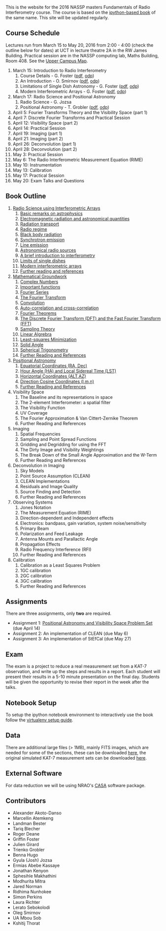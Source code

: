 This is the website for the 2016 NASSP masters Fundamentals of Radio Interferometry course. The course is based on the [ipython-based book](https://github.com/griffinfoster/fundamentals_of_interferometry) of the same name. This site will be updated regularly.

## Course Schedule

Lectures run from March 15 to May 20, 2016 from 2:00 - 4:00 (check the outline below for dates) at UCT in lecture theatre 2A in the RW James Building. Practical session are in the NASSP computing lab, Maths Building, Room 408. See the [Upper Campus Map](https://www.uct.ac.za/usr/downloads/uct.ac.za/contact/campusmaps/uctuppercampus.jpg).

1. March 15: Introduction to Radio Interferometry
	1. Course Details - G. Foster ([pdf](https://dl.dropboxusercontent.com/u/4320314/nassp/lectures/1-RadioScience/course_details.pdf), [odp](https://dl.dropboxusercontent.com/u/4320314/nassp/lectures/1-RadioScience/course_details.odp))
	2. An Introduction - O. Smirnov ([pdf](https://dl.dropboxusercontent.com/u/4320314/nassp/lectures/1-RadioScience/Introduction.pdf), [odp](https://dl.dropboxusercontent.com/u/4320314/nassp/lectures/1-RadioScience/Introduction.odp))
	3. Limitations of Single Dish Astronomy - G. Foster ([pdf](https://dl.dropboxusercontent.com/u/4320314/nassp/lectures/1-RadioScience/single_dish_limitations.pdf), [odp](https://dl.dropboxusercontent.com/u/4320314/nassp/lectures/1-RadioScience/single_dish_limitations.odp))
	4. Modern Interferometric Arrays - G. Foster ([pdf](https://dl.dropboxusercontent.com/u/4320314/nassp/lectures/1-RadioScience/modern_arrays.pdf), [odp](https://dl.dropboxusercontent.com/u/4320314/nassp/lectures/1-RadioScience/modern_arrays.odp))
2. March 17: Radio Science and Positional Astronomy
	1. Radio Science - G. Jozsa
	2. Positional Astronomy - T. Grobler ([pdf](https://dl.dropboxusercontent.com/u/4320314/nassp/lectures/3-PositionalAstronomy/Positional%20Astronomy.pdf), [odp](https://dl.dropboxusercontent.com/u/4320314/nassp/lectures/3-PositionalAstronomy/Positional%20Astronomy.odp))
3. April 5: Fourier Transforms Theory and the Visibility Space (part 1)
4. April 7: Discrete Fourier Transforms and Practical Session
5. April 12: Visibility Space (part 2)
6. April 14: Practical Session
7. April 19: Imaging (part 1)
8. April 21: Imaging (part 2)
9. April 26: Deconvolution (part 1)
10. April 28: Deconvolution (part 2)
11. May 3: Practical Session
12. May 6: The Radio Interferometric Measurement Equation (RIME)
13. May 10: Instrumentation
14. May 13: Calibration
15. May 17: Practical Session
16. May 20: Exam Talks and Questions

## Book Outline

1. [Radio Science using Interferometric Arrays](https://dl.dropboxusercontent.com/u/4320314/nassp/1_Radio_Science/01_00_introduction.html)
    1.  [Basic remarks on astrophysics](https://dl.dropboxusercontent.com/u/4320314/nassp/1_Radio_Science/01_01_a_brief_introduction_to_basic_astrophysics.html)
    2.  [Electromagnetic radiation and astronomical quantities](https://dl.dropboxusercontent.com/u/4320314/nassp/1_Radio_Science/01_02_electromagnetic_radiation_and_astronomical_quantities.html)
    3.  [Radiation transport](https://dl.dropboxusercontent.com/u/4320314/nassp/1_Radio_Science/01_03_radiation_transport.html)
    4.  [Radio regime](https://dl.dropboxusercontent.com/u/4320314/nassp/1_Radio_Science/01_04_radio_regime.html)
    5.  [Black body radiation](https://dl.dropboxusercontent.com/u/4320314/nassp/1_Radio_Science/01_05_black_body_radiation.html)
    6.  [Synchrotron emission](https://dl.dropboxusercontent.com/u/4320314/nassp/1_Radio_Science/01_06_synchrotron_emission.html)
    7.  [Line emission](https://dl.dropboxusercontent.com/u/4320314/nassp/1_Radio_Science/01_07_line_emission.html)
    8.  [Astronomical radio sources](https://dl.dropboxusercontent.com/u/4320314/nassp/1_Radio_Science/01_08_astronomical_radio_sources.html)
    9.  [A brief introduction to interferometry](https://dl.dropboxusercontent.com/u/4320314/nassp/1_Radio_Science/01_09_a_brief_introduction_to_interferometry.html)
    10. [Limits of single dishes](https://dl.dropboxusercontent.com/u/4320314/nassp/1_Radio_Science/01_10_limits_of_single_dishes.html)
    11. [Modern interferometric arrays](https://dl.dropboxusercontent.com/u/4320314/nassp/1_Radio_Science/01_11_modern_interferometric_arrays.html)
    12. [Further reading and references](https://dl.dropboxusercontent.com/u/4320314/nassp/1_Radio_Science/01_x_further_reading_and_references.html)
2. [Mathematical Groundwork](https://dl.dropboxusercontent.com/u/4320314/nassp/2_Mathematical_Groundwork/2_0_introduction.html)
    1. [Complex Numbers](https://dl.dropboxusercontent.com/u/4320314/nassp/2_Mathematical_Groundwork/2_1_complex_numbers.html)
    2. [Important functions](https://dl.dropboxusercontent.com/u/4320314/nassp/2_Mathematical_Groundwork/2_2_important_functions.html)
    3. [Fourier Series](https://dl.dropboxusercontent.com/u/4320314/nassp/2_Mathematical_Groundwork/2_3_fourier_series.html)
    4. [The Fourier Transform](https://dl.dropboxusercontent.com/u/4320314/nassp/2_Mathematical_Groundwork/2_4_the_fourier_transform.html)
    5. [Convolution](https://dl.dropboxusercontent.com/u/4320314/nassp/2_Mathematical_Groundwork/2_5_convolution.html)
    6. [Auto-correlation and cross-correlation](https://dl.dropboxusercontent.com/u/4320314/nassp/2_Mathematical_Groundwork/2_6_cross_correlation_and_auto_correlation.html)
    7. [Fourier Theorems](https://dl.dropboxusercontent.com/u/4320314/nassp/2_Mathematical_Groundwork/2_7_fourier_theorems.html)
    8. [The Discrete Fourier Transform (DFT) and the Fast Fourier Transform (FFT)](https://dl.dropboxusercontent.com/u/4320314/nassp/2_Mathematical_Groundwork/2_8_the_discrete_fourier_transform.html)
    9. [Sampling Theory](https://dl.dropboxusercontent.com/u/4320314/nassp/2_Mathematical_Groundwork/2_9_sampling_theory.html)
    10. [Linear Algrebra](https://dl.dropboxusercontent.com/u/4320314/nassp/2_Mathematical_Groundwork/2_10_linear_algebra.html)
    11. [Least-squares Minimization](https://dl.dropboxusercontent.com/u/4320314/nassp/2_Mathematical_Groundwork/2_11_least_squares.html)
    12. [Solid Angle](https://dl.dropboxusercontent.com/u/4320314/nassp/2_Mathematical_Groundwork/2_12_solid_angle.html)
    13. [Spherical Trigonometry](https://dl.dropboxusercontent.com/u/4320314/nassp/2_Mathematical_Groundwork/2_13_spherical_trigonometry.html)
    14. [Further Reading and References](https://dl.dropboxusercontent.com/u/4320314/nassp/2_Mathematical_Groundwork/2_x_further_reading_and_references.html)
3. [Positional Astronomy](https://dl.dropboxusercontent.com/u/4320314/nassp/3_Positional_Astronomy/3_0_Introduction.html)
    1. [Equatorial Coordinates (RA, Dec)](https://dl.dropboxusercontent.com/u/4320314/nassp/3_Positional_Astronomy/3_1_Equatorial_Coordinates.html)
    2. [Hour Angle (HA) and Local Sidereal Time (LST)](https://dl.dropboxusercontent.com/u/4320314/nassp/3_Positional_Astronomy/3_2_Hour_Angle.html)
    3. [Horizontal Coordinates (ALT,AZ)](https://dl.dropboxusercontent.com/u/4320314/nassp/3_Positional_Astronomy/3_3_Horizontal_Coordinates.html)
    4. [Direction Cosine Coordinates (l,m,n)](https://dl.dropboxusercontent.com/u/4320314/nassp/3_Positional_Astronomy/3_4_Direction_Cosine_Coordinates.html)
    5. [Further Reading and References](https://dl.dropboxusercontent.com/u/4320314/nassp/3_Positional_Astronomy/3_x_further_reading_and_references.html)
4. Visibility Space
    1. The Baseline and its representations in space
    2. The 2-element Interferometer: a spatial filter
    3. The Visibility Function
    4. UV Coverage
    5. The Fourier Approximation & Van Cittert-Zernike Theorem
    6. Further Reading and References
5. Imaging
    1. Spatial Frequencies
    2. Sampling and Point Spread Functions
    3. Gridding and Degridding for using the FFT
    4. The Dirty Image and Visibility Weightings
    5. The Break Down of the Small Angle Approximation and the W-Term
    6. Further Reading and References
6. Deconvolution in Imaging
    1. Sky Models
    2. Point Source Assumption (CLEAN)
    3. CLEAN Implementations
    4. Residuals and Image Quality
    5. Source Finding and Detection
    6. Further Reading and References
7. Observing Systems
    1. Jones Notation
    2. The Measurement Equation (RIME)
    3. Direction-dependent and Independent effects
    4. Electronics: bandpass, gain variation, system noise/sensitivity
    5. Primary Beam
    6. Polarization and Feed Leakage
    7. Antenna Mounts and Parallactic Angle
    8. Propagation Effects
    9. Radio Frequency Interference (RFI)
    10. Further Reading and References
8. Calibration
    1. Calibration as a Least Squares Problem
    2. 1GC calibration
    3. 2GC calibration
    4. 3GC calibration
    5. Further Reading and References

## Assignments

There are three assignments, only **two** are required.

* Assignment 1: [Positional Astronomy and Visibility Space Problem Set](https://github.com/griffinfoster/fundamentals_of_interferometry/blob/master/4_Visibility_Space/4_problem_set.ipynb) (due April 14)
* Assignment 2: An implementation of CLEAN (due May 6)
* Assignment 3: An implementation of StEfCal (due May 27)

## Exam

The exam is a project to reduce a real measurement set from a KAT-7 observation, and write up the steps and results in a report. Each student will present their results in a 5-10 minute presentation on the final day. Students will be given the opportunity to revise their report in the week after the talks.

## Notebook Setup

To setup the ipython notebook environment to interactively use the book follow the [virtualenv setup guide](https://github.com/griffinfoster/fundamentals_of_interferometry#setup-contributor-virtualenv).

## Data

There are additional large files (> 1MB), mainly FITS images, which are needed for some of the sections, these can be downloaded [here](https://www.dropbox.com/s/n3jyiajytwuldpu/fundamentals_fits.tar.gz?dl=0), the original simulated KAT-7 measurement sets can be downloaded [here](https://www.dropbox.com/s/kb3p2mthei8dgl9/simulated_KAT-7_ms.tar.gz?dl=0).

## External Software

For data reduction we will be using NRAO's [CASA](http://casa.nrao.edu/) software package.

## Contributors

* Alexander Akoto-Danso
* Marcellin Atemkeng
* Landman Bester
* Tariq Blecher
* Roger Deane
* Griffin Foster
* Julien Girard
* Trienko Grobler
* Benna Hugo
* Gyula (Josh) Jozsa
* Ermias Abebe Kassaye
* Jonathan Kenyon
* Sphesihle Makhathini
* Modhurita Mitra
* Jared Norman
* Ridhima Nunhokee
* Simon Perkins
* Laura Richter
* Lerato Sebokolodi
* Oleg Smirnov
* UA Mbou Sob
* Kshitij Thorat